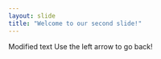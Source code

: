 ```yaml
---
layout: slide
title: "Welcome to our second slide!"
---
```

Modified text
Use the left arrow to go back!